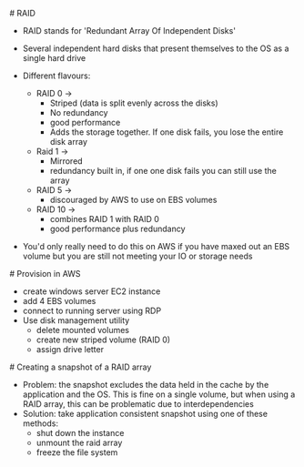 # RAID
- RAID stands for
  'Redundant Array Of Independent Disks'
- Several independent hard disks that present themselves to the OS as a single hard drive
- Different flavours:
  - RAID 0 ->
    - Striped (data is split evenly across the disks)
    - No redundancy
    - good performance
    - Adds the storage together. If one disk fails, you lose the entire disk array
  - Raid 1 ->
    - Mirrored
    - redundancy built in, if one one disk fails you can still use the array
  - RAID 5 ->
    - discouraged by AWS to use on EBS volumes
  - RAID 10 ->
    - combines RAID 1 with RAID 0
    - good performance plus redundancy

- You'd only really need to do this on AWS if you have maxed out an EBS volume but you are still not meeting your IO or storage needs


# Provision in AWS
- create windows server EC2 instance
- add 4 EBS volumes
- connect to running server using RDP
- Use disk management utility
  - delete mounted volumes
  - create new striped volume (RAID 0)
  - assign drive letter


# Creating a snapshot of a RAID array
- Problem: the snapshot excludes the data held in the cache by the application and the OS. This is fine on a single volume, but when using a RAID array, this can be problematic due to interdependencies
- Solution: take application consistent snapshot using one of these methods:
  - shut down the instance
  - unmount the raid array
  - freeze the file system
